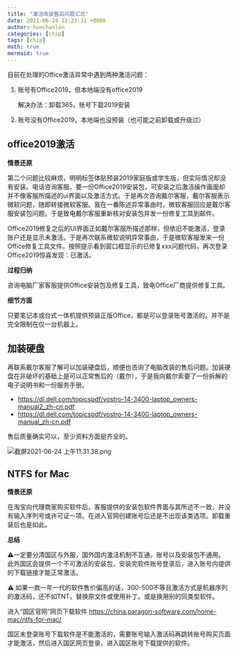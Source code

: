 ```yaml
---
title: "激活改装售后问题汇总"
date: 2021-06-24 12:23:31 +0800
author: hoochanlon
categories: [chip]
tags: [chip]
math: true
mermaid: true
---
```

目前在处理的Office激活异常中遇到两种激活问题：

1. 账号有Office2019，但本地端没有office2019

   解决办法：卸载365，账号下载2019安装

2. 账号没有Office2019，本地端也没预装（也可能之前卸载或升级过）

<!-- more -->

## office2019激活

**情景还原**

第二个问题比较麻烦，明明标签体贴预装2019家庭版或学生版，但实际情况却没有安装。电话咨询客服，要一份Office2019安装包，可安装之后激活操作画面却并不像客服所描述的ui界面以及激活方式。于是再次咨询戴尔客服，戴尔客服表示微软问题，随即转接微软客服。我在一番陈述异常事由时，微软客服回应是戴尔客服安装包问题。于是致电戴尔客服重新核对安装包并发一份修复工具到邮件。

Office2019修复之后的UI界面正如戴尔客服所描述那样，但依旧不能激活，登录账户还是显示未激活。于是再次联系微软说明异常事由，于是微软客服发来一份Office修复工具文件。按照提示看到窗口框显示的已修复xxx问题代码，再次登录Office2019惊喜发现：已激活。

**过程归纳**

咨询电脑厂家客服提供Office安装包及修复工具，致电Office厂商提供修复工具。

**细节方面**

只要笔记本或台式一体机提供预装正版Office，都是可以登录账号激活的。并不是完全限制在仅一台机器上。

## 加装硬盘

再联系戴尔客服了解可以加装硬盘后，顺便也咨询了电脑改装的售后问题。加装硬盘在非破坏的基础上是可以正常售后的（戴尔），于是我向戴尔索要了一份拆解的电子说明书和一份服务手册。

* https://dl.dell.com/topicspdf/vostro-14-3400-laptop_owners-manual2_zh-cn.pdf
* https://dl.dell.com/topicspdf/vostro-14-3400-laptop_owners-manual_zh-cn.pdf

售后质量确实可以，至少资料方面挺齐全的。

![截屏2021-06-24 上午11.31.38.png](https://i.loli.net/2021/06/24/th1F8oRwybJnTjP.png)

## NTFS for Mac

**情景还原**

在淘宝向代理商家购买软件后，客服提供的安装包软件界面与其所述不一致，并没有输入序列号或许可证一项。在进入官网创建账号后还是不出现该类选项。卸载重装后也是如此。

**总结**

⚠️一定要分清国区与外服，国外国内激活机制不互通，账号以及安装包不通用。此外国区会提供一个不可激活的安装包，安装完软件账号登录后，进入账号内提供的下载链接才能正常激活。

⚠️ 如果一款一年一代的软件售价偏高的话，300-500不等且激活方式是机器序列的激活码，还不如TNT。替换原文件或使用补丁。或是换用别的同类型软件。

进入“国区官网”网页下载软件 https://china.paragon-software.com/home-mac/ntfs-for-mac/

国区未登录账号下载软件是不能激活的，需要账号输入激活码再跳转账号购买页面才能激活，然后进入国区网页登录，进入国区账号下载提供的软件。
